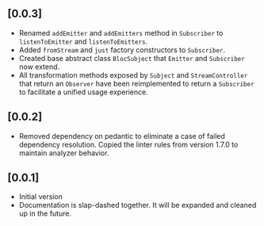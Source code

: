 ## [0.0.3]

- Renamed `addEmitter` and `addEmitters` method in `Subscriber` to `listenToEmitter` and `listenToEmitters`.
- Added `fromStream` and `just` factory constructors to `Subscriber`.
- Created base abstract class `BlocSubject` that `Emitter` and `Subscriber` now extend.
- All transformation methods exposed by `Subject` and `StreamController` that return an `Observer` have been reimplemented to return a `Subscriber` to facilitate a unified usage experience.

## [0.0.2]

- Removed dependency on pedantic to eliminate a case of failed dependency resolution. Copied the linter rules from version 1.7.0 to maintain analyzer behavior.

## [0.0.1]

- Initial version
- Documentation is slap-dashed together. It will be expanded and cleaned up in the future.
